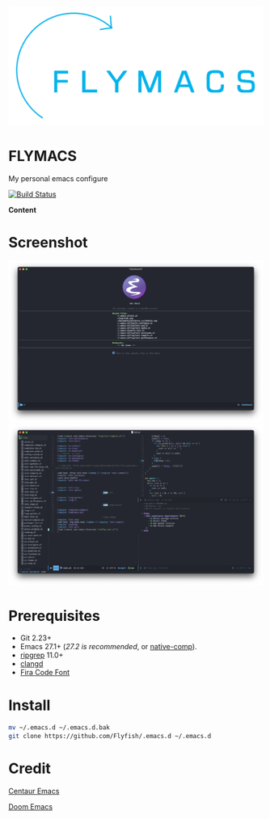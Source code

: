 ![LOGO](./media/logo.png)

# FLYMACS
My personal emacs configure

[![Build Status](https://github.com/FlyfishO25/.emacs.d/workflows/CI/badge.svg)](https://github.com/FlyfishO25/.emacs.d/actions?query=workflow%3ACI)

**Content**

# Screenshot

![Screenshot-1](./media/Screenshot-1.png)
![Screenshot-2](./media/Screenshot-2.png)

# Prerequisites

+ Git 2.23+
+ Emacs 27.1+ (*27.2 is recommended*, or [native-comp](https://www.emacswiki.org/emacs/GccEmacs)).
+ [ripgrep](https://github.com/BurntSushi/ripgrep) 11.0+
+ [clangd](https://clangd.llvm.org)
+ [Fira Code Font](https://github.com/tonsky/FiraCode)

# Install

```sh
mv ~/.emacs.d ~/.emacs.d.bak
git clone https://github.com/Flyfish/.emacs.d ~/.emacs.d
```

# Credit
[Centaur Emacs](https://github.com/seagle0128/.emacs.d)

[Doom Emacs](https://github.com/hlissner/doom-emacs)
